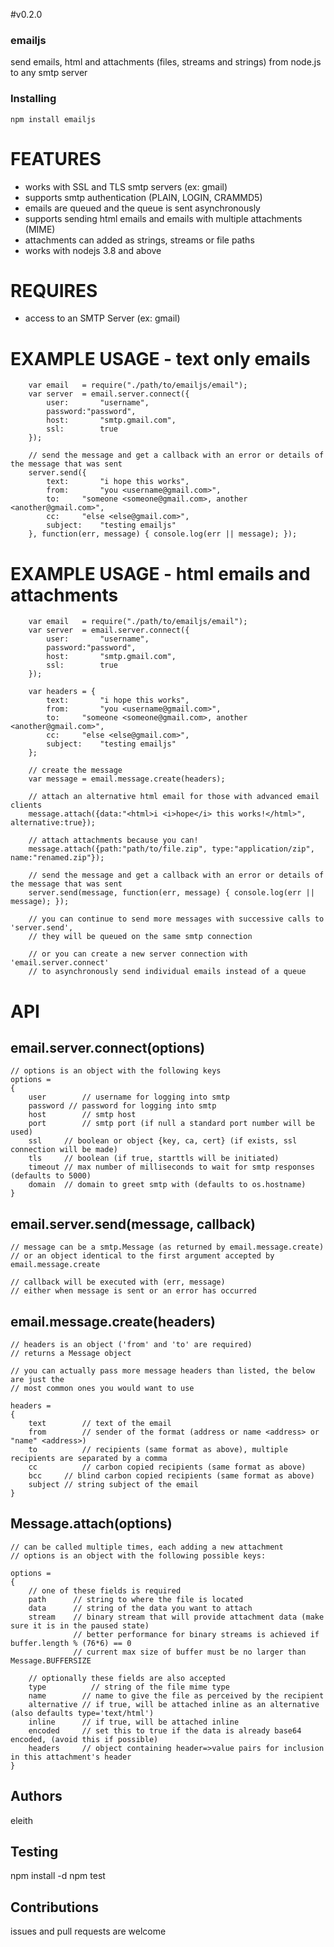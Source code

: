 #v0.2.0

### emailjs

send emails, html and attachments (files, streams and strings) from node.js to any smtp server

### Installing 

	npm install emailjs

# FEATURES
 - works with SSL and TLS smtp servers (ex: gmail)
 - supports smtp authentication (PLAIN, LOGIN, CRAMMD5)
 - emails are queued and the queue is sent asynchronously
 - supports sending html emails and emails with multiple attachments (MIME)
 - attachments can added as strings, streams or file paths
 - works with nodejs 3.8 and above

# REQUIRES
 - access to an SMTP Server (ex: gmail)

# EXAMPLE USAGE - text only emails

		var email 	= require("./path/to/emailjs/email");
		var server 	= email.server.connect({
			user:		"username", 
			password:"password", 
			host:		"smtp.gmail.com", 
			ssl:		true
		});

		// send the message and get a callback with an error or details of the message that was sent
		server.send({
			text:		"i hope this works", 
			from:		"you <username@gmail.com>", 
			to:		"someone <someone@gmail.com>, another <another@gmail.com>",
			cc:		"else <else@gmail.com>",
			subject:	"testing emailjs"
		}, function(err, message) { console.log(err || message); });

# EXAMPLE USAGE - html emails and attachments

		var email 	= require("./path/to/emailjs/email");
		var server 	= email.server.connect({
			user:		"username", 
			password:"password", 
			host:		"smtp.gmail.com", 
			ssl:		true
		});

		var headers	= {
			text:		"i hope this works", 
			from:		"you <username@gmail.com>", 
			to:		"someone <someone@gmail.com>, another <another@gmail.com>",
			cc:		"else <else@gmail.com>",
			subject:	"testing emailjs"
		};

		// create the message
		var message = email.message.create(headers);

		// attach an alternative html email for those with advanced email clients
		message.attach({data:"<html>i <i>hope</i> this works!</html>", alternative:true});

		// attach attachments because you can!
		message.attach({path:"path/to/file.zip", type:"application/zip", name:"renamed.zip"});

		// send the message and get a callback with an error or details of the message that was sent
		server.send(message, function(err, message) { console.log(err || message); });

		// you can continue to send more messages with successive calls to 'server.send', 
		// they will be queued on the same smtp connection

		// or you can create a new server connection with 'email.server.connect' 
		// to asynchronously send individual emails instead of a queue

# API 

## email.server.connect(options)

	// options is an object with the following keys
	options =
	{
		user 		// username for logging into smtp 
		password // password for logging into smtp
		host		// smtp host
		port		// smtp port (if null a standard port number will be used)
		ssl		// boolean or object {key, ca, cert} (if exists, ssl connection will be made)
		tls		// boolean (if true, starttls will be initiated)
		timeout	// max number of milliseconds to wait for smtp responses (defaults to 5000)
		domain	// domain to greet smtp with (defaults to os.hostname)
	}
	
## email.server.send(message, callback)
	
	// message can be a smtp.Message (as returned by email.message.create)
	// or an object identical to the first argument accepted by email.message.create

	// callback will be executed with (err, message)
	// either when message is sent or an error has occurred

## email.message.create(headers)

	// headers is an object ('from' and 'to' are required)
	// returns a Message object

	// you can actually pass more message headers than listed, the below are just the
	// most common ones you would want to use

	headers =
	{
		text		// text of the email 
		from		// sender of the format (address or name <address> or "name" <address>)
		to			// recipients (same format as above), multiple recipients are separated by a comma
		cc			// carbon copied recipients (same format as above)
		bcc		// blind carbon copied recipients (same format as above)
		subject	// string subject of the email
	}

## Message.attach(options)

	// can be called multiple times, each adding a new attachment
	// options is an object with the following possible keys:
   
    options =
    {
        // one of these fields is required
        path      // string to where the file is located
        data      // string of the data you want to attach
        stream    // binary stream that will provide attachment data (make sure it is in the paused state)
                  // better performance for binary streams is achieved if buffer.length % (76*6) == 0
                  // current max size of buffer must be no larger than Message.BUFFERSIZE
      
        // optionally these fields are also accepted
        type	      // string of the file mime type
        name        // name to give the file as perceived by the recipient
        alternative // if true, will be attached inline as an alternative (also defaults type='text/html')
        inline      // if true, will be attached inline
        encoded     // set this to true if the data is already base64 encoded, (avoid this if possible)
        headers     // object containing header=>value pairs for inclusion in this attachment's header
    }
	
## Authors

eleith

## Testing

   npm install -d
   npm test

## Contributions

issues and pull requests are welcome
